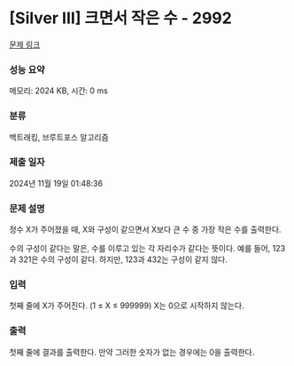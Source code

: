 # [Silver III] 크면서 작은 수 - 2992 

[문제 링크](https://www.acmicpc.net/problem/2992) 

### 성능 요약

메모리: 2024 KB, 시간: 0 ms

### 분류

백트래킹, 브루트포스 알고리즘

### 제출 일자

2024년 11월 19일 01:48:36

### 문제 설명

<p>정수 X가 주어졌을 때, X와 구성이 같으면서 X보다 큰 수 중 가장 작은 수를 출력한다.</p>

<p>수의 구성이 같다는 말은, 수를 이루고 있는 각 자리수가 같다는 뜻이다. 예를 들어, 123과 321은 수의 구성이 같다. 하지만, 123과 432는 구성이 같지 않다.</p>

### 입력 

 <p>첫째 줄에 X가 주어진다. (1 ≤ X ≤ 999999) X는 0으로 시작하지 않는다.</p>

### 출력 

 <p>첫째 줄에 결과를 출력한다. 만약 그러한 숫자가 없는 경우에는 0을 출력한다.</p>

